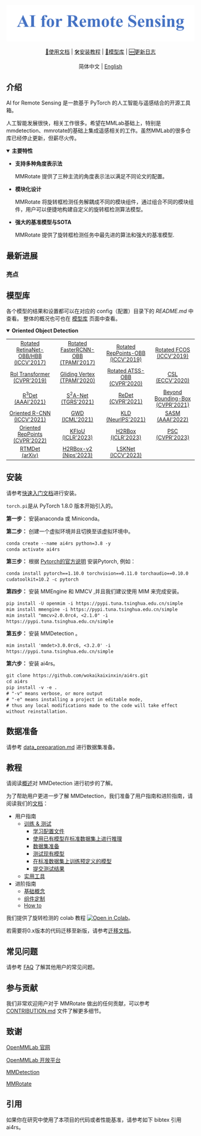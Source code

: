 <div align="center">
  <img src="resources/ai4rs-logo.png" width="800"/>
</div>



<div align="center">

[📘使用文档](https://mmrotate.readthedocs.io/zh_CN/1.x/) &#124;
[🛠️安装教程](https://mmrotate.readthedocs.io/zh_CN/1.x/get_started.html) &#124;
[👀模型库](https://mmrotate.readthedocs.io/zh_CN/1.x/model_zoo.html) &#124;
[🆕更新日志](https://mmrotate.readthedocs.io/en/1.x/notes/changelog.html)

</div>


<p align="center">
 简体中文 | <a href="/README_en.md">English</a>
</p>


## 介绍

AI for Remote Sensing 是一款基于 PyTorch 的人工智能与遥感结合的开源工具箱。


人工智能发展很快，相关工作很多。希望在MMLab基础上，特别是mmdetection、mmrotate的基础上集成遥感相关的工作。虽然MMLab的很多仓库已经停止更新，但薪尽火传。


<details open>
<summary><b>主要特性</b></summary>

- **支持多种角度表示法**

  MMRotate 提供了三种主流的角度表示法以满足不同论文的配置。

- **模块化设计**

  MMRotate 将旋转框检测任务解耦成不同的模块组件，通过组合不同的模块组件，用户可以便捷地构建自定义的旋转框检测算法模型。

- **强大的基准模型与SOTA**

  MMRotate 提供了旋转框检测任务中最先进的算法和强大的基准模型.

</details>

## 最新进展

### 亮点






## 模型库

各个模型的结果和设置都可以在对应的 config（配置）目录下的 *README.md* 中查看。
整体的概况也可也在 [模型库](docs/zh_cn/model_zoo.md) 页面中查看。

<details open>
<summary><b>Oriented Object Detection</b></summary>

|     |     |     |     |
| :---: | :---: | :---: | :---: |
| [Rotated RetinaNet-OBB/HBB<br>(ICCV'2017)](configs/rotated_retinanet/README.md) | [Rotated FasterRCNN-OBB<br>(TPAMI'2017)](configs/rotated_faster_rcnn/README.md) | [Rotated RepPoints-OBB<br>(ICCV'2019)](configs/rotated_reppoints/README.md) | [Rotated FCOS<br>(ICCV'2019)](configs/rotated_fcos/README.md) |
| [RoI Transformer<br>(CVPR'2019)](configs/roi_trans/README.md) | [Gliding Vertex<br>(TPAMI'2020)](configs/gliding_vertex/README.md) | [Rotated ATSS-OBB<br>(CVPR'2020)](configs/rotated_atss/README.md) | [CSL<br>(ECCV'2020)](configs/csl/README.md) |
| [R<sup>3</sup>Det<br>(AAAI'2021)](configs/r3det/README.md) | [S<sup>2</sup>A-Net<br>(TGRS'2021)](configs/s2anet/README.md) | [ReDet<br>(CVPR'2021)](configs/redet/README.md) | [Beyond Bounding-Box<br>(CVPR'2021)](configs/cfa/README.md) |
| [Oriented R-CNN<br>(ICCV'2021)](configs/oriented_rcnn/README.md) | [GWD<br>(ICML'2021)](configs/gwd/README.md) | [KLD<br>(NeurIPS'2021)](configs/kld/README.md) | [SASM<br>(AAAI'2022)](configs/sasm_reppoints/README.md) |
| [Oriented RepPoints<br>(CVPR'2022)](configs/oriented_reppoints/README.md) | [KFIoU<br>(ICLR'2023)](configs/kfiou/README.md) | [H2RBox<br>(ICLR'2023)](configs/h2rbox/README.md) | [PSC<br>(CVPR'2023)](configs/psc/README.md) |
| [RTMDet<br>(arXiv)](configs/rotated_rtmdet/README.md) | [H2RBox-v2<br>(Nips'2023)](configs/h2rbox_v2/README.md) | [LSKNet<br>(ICCV'2023)](projects/LSKNet/README.md)

</details>



## 安装

请参考[快速入门文档](https://mmrotate.readthedocs.io/zh_CN/1.x/get_started.html)进行安装。

`torch.pi`是从 PyTorch 1.8.0 版本开始引入的。

**第一步：** 安装anaconda 或 Miniconda。

**第二步：** 创建一个虚拟环境并且切换至该虚拟环境中。

```
conda create --name ai4rs python=3.8 -y
conda activate ai4rs
```

**第三步：** 根据 [Pytorch的官方说明](https://pytorch.org/get-started/previous-versions/) 安装Pytorch, 例如：

```
conda install pytorch==1.10.0 torchvision==0.11.0 torchaudio==0.10.0 cudatoolkit=10.2 -c pytorch
```

**第四步：** 安装 MMEngine 和 MMCV ,并且我们建议使用 MIM 来完成安装。

```
pip install -U openmim -i https://pypi.tuna.tsinghua.edu.cn/simple
mim install mmengine -i https://pypi.tuna.tsinghua.edu.cn/simple
mim install "mmcv>2.0.0rc4, <2.1.0" -i https://pypi.tuna.tsinghua.edu.cn/simple
```

**第五步：** 安装 MMDetection 。
```
mim install 'mmdet>3.0.0rc6, <3.2.0' -i https://pypi.tuna.tsinghua.edu.cn/simple
```

**第六步：** 安装 ai4rs。
```
git clone https://github.com/wokaikaixinxin/ai4rs.git
cd ai4rs
pip install -v -e .
# "-v" means verbose, or more output
# "-e" means installing a project in editable mode,
# thus any local modifications made to the code will take effect without reinstallation.
```


## 数据准备

请参考 [data_preparation.md](tools/data/README.md) 进行数据集准备。


## 教程

请阅读[概述](https://mmrotate.readthedocs.io/zh_CN/1.x/get_started.html)对 MMDetection 进行初步的了解。

为了帮助用户更进一步了解 MMDetection，我们准备了用户指南和进阶指南，请阅读我们的[文档](https://mmrotate.readthedocs.io/zh_CN/1.x/)：

- 用户指南
  - [训练 & 测试](https://mmrotate.readthedocs.io/zh_CN/1.x/user_guides/index.html#train-test)
    - [学习配置文件](https://mmrotate.readthedocs.io/zh_CN/1.x/user_guides/config.html)
    - [使用已有模型在标准数据集上进行推理](https://mmrotate.readthedocs.io/en/1.x/user_guides/inference.html)
    - [数据集准备](https://mmrotate.readthedocs.io/zh_CN/1.x/user_guides/dataset_prepare.html)
    - [测试现有模型](https://mmrotate.readthedocs.io/zh_CN/1.x/user_guides/train_test.html#test)
    - [在标准数据集上训练预定义的模型](https://mmrotate.readthedocs.io/zh_CN/1.x/user_guides/train_test.html#train)
    - [提交测试结果](https://mmrotate.readthedocs.io/zh_CN/1.x/user_guides/test_results_submission.html)
  - [实用工具](https://mmrotate.readthedocs.io/zh_CN/1.x/user_guides/index.html#useful-tools)
- 进阶指南
  - [基础概念](https://mmrotate.readthedocs.io/zh_CN/1.x/advanced_guides/index.html#basic-concepts)
  - [组件定制](https://mmrotate.readthedocs.io/zh_CN/1.x/advanced_guides/index.html#component-customization)
  - [How to](https://mmrotate.readthedocs.io/zh_CN/1.x/advanced_guides/index.html#how-to)

我们提供了旋转检测的 colab 教程 [![Open in Colab](https://colab.research.google.com/assets/colab-badge.svg)](demo/MMRotate_Tutorial.ipynb)。

若需要将0.x版本的代码迁移至新版，请参考[迁移文档](https://mmrotate.readthedocs.io/zh_CN/1.x/migration.html)。



## 常见问题

请参考 [FAQ](docs/en/notes/faq.md) 了解其他用户的常见问题。

## 参与贡献

我们非常欢迎用户对于 MMRotate 做出的任何贡献，可以参考 [CONTRIBUTION.md](.github/CONTRIBUTING.md) 文件了解更多细节。

## 致谢

[OpenMMLab 官网](https://openmmlab.com)

[OpenMMLab 开放平台](https://platform.openmmlab.com)

[MMDetection](https://github.com/open-mmlab/mmdetection)

[MMRotate](https://github.com/open-mmlab/MMRotate)

## 引用

如果你在研究中使用了本项目的代码或者性能基准，请参考如下 bibtex 引用 ai4rs。

```bibtex

```



